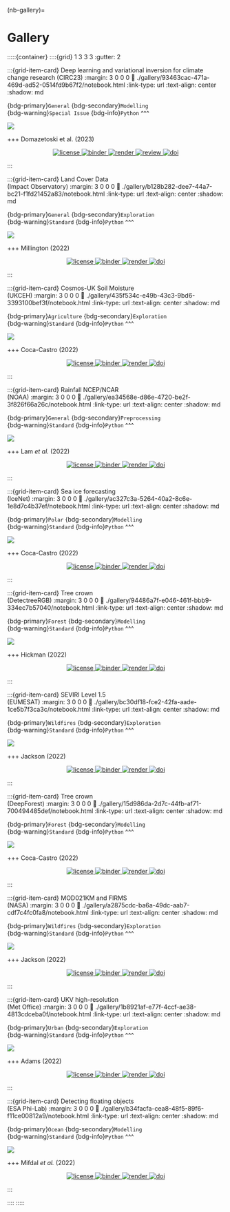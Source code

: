 (nb-gallery)=
# Gallery

:::::{container}
::::{grid} 1 3 3 3
:gutter: 2

:::{grid-item-card} Deep learning and variational inversion for climate change research (CIRC23)
:margin: 3 0 0 0
:link: ./gallery/93463cac-471a-469d-ad52-0514fd9b67f2/notebook.html
:link-type: url
:text-align: center
:shadow: md

{bdg-primary}`General`
{bdg-secondary}`Modelling`
<br>
{bdg-warning}`Special Issue`
{bdg-info}`Python`
^^^

<img src="https://github.com/eds-book-gallery/93463cac-471a-469d-ad52-0514fd9b67f2/assets/13321552/6171eaf3-80c4-4041-8743-4af368a9c95e?raw=True"/>

+++
Domazetoski et al. (2023)

<p align="center">
    <a href="https://github.com/eds-book-gallery/93463cac-471a-469d-ad52-0514fd9b67f2/blob/main/LICENSE">
        <img alt="license" src="https://img.shields.io/badge/license-MIT-yellow.svg">
    </a>
    <a href="https://notebooks.gesis.org/binder/v2/gh/eds-book-gallery/93463cac-471a-469d-ad52-0514fd9b67f2/postprint?labpath=notebook.ipynb">
        <img alt="binder" src="https://mybinder.org/badge_logo.svg">
    </a>
    <a href="https://github.com/eds-book-gallery/93463cac-471a-469d-ad52-0514fd9b67f2/actions/workflows/render.yaml">
        <img alt="render" src="https://github.com/eds-book-gallery/93463cac-471a-469d-ad52-0514fd9b67f2/actions/workflows/render.yaml/badge.svg">
    </a>
    <a href="https://github.com/alan-turing-institute/environmental-ds-book/issues/173">
        <img alt="review" src="https://img.shields.io/badge/view-review-purple">
    </a>
    <a href="https://zenodo.org/badge/latestdoi/638641256">
        <img alt="doi" src="https://zenodo.org/badge/638641256.svg">
    </a>
    <br/>
</p>
:::


:::{grid-item-card} Land Cover Data <br> (Impact Observatory)
:margin: 3 0 0 0
:link: ./gallery/b128b282-dee7-44a7-bc21-f1fd21452a83/notebook.html
:link-type: url
:text-align: center
:shadow: md

{bdg-primary}`General`
{bdg-secondary}`Exploration`
<br>
{bdg-warning}`Standard`
{bdg-info}`Python`
^^^

<img src="https://user-images.githubusercontent.com/13321552/222927496-511cc8b4-5665-4229-8900-2774f76c5231.png?raw=True"/>

+++
Millington (2022)

<p align="center">
    <a href="https://github.com/eds-book-gallery/b128b282-dee7-44a7-bc21-f1fd21452a83/blob/main/LICENSE">
        <img alt="license" src="https://img.shields.io/badge/license-MIT-yellow.svg">
    </a>
    <a href="https://notebooks.gesis.org/binder/v2/gh/eds-book-gallery/b128b282-dee7-44a7-bc21-f1fd21452a83/main?labpath=notebook.ipynb">
        <img alt="binder" src="https://mybinder.org/badge_logo.svg">
    </a>
    <a href="https://github.com/eds-book-gallery/b128b282-dee7-44a7-bc21-f1fd21452a83/actions/workflows/render.yaml">
        <img alt="render" src="https://github.com/eds-book-gallery/b128b282-dee7-44a7-bc21-f1fd21452a83/actions/workflows/render.yaml/badge.svg">
    </a>
    <a href="https://doi.org/10.24424/7cde-g605">
        <img alt="doi" src="https://zenodo.org/badge/DOI/10.24424/7cde-g605.svg">
    </a>
    <br/>
</p>
:::

:::{grid-item-card} Cosmos-UK Soil Moisture <br> (UKCEH)
:margin: 3 0 0 0
:link: ./gallery/435f534c-e49b-43c3-9bd6-3393100bef3f/notebook.html
:link-type: url
:text-align: center
:shadow: md

{bdg-primary}`Agriculture`
{bdg-secondary}`Exploration`
<br>
{bdg-warning}`Standard`
{bdg-info}`Python`
^^^

<img src="https://user-images.githubusercontent.com/13321552/222993373-fbc3f906-cf5f-491b-a9ce-9daf151d1f12.png?raw=True"/>

+++
Coca-Castro (2022)

<p align="center">
    <a href="https://github.com/eds-book-gallery/435f534c-e49b-43c3-9bd6-3393100bef3f/blob/main/LICENSE">
        <img alt="license" src="https://img.shields.io/badge/license-MIT-yellow.svg">
    </a>
    <a href="https://notebooks.gesis.org/binder/v2/gh/eds-book-gallery/435f534c-e49b-43c3-9bd6-3393100bef3f/main?labpath=notebook.ipynb">
        <img alt="binder" src="https://mybinder.org/badge_logo.svg">
    </a>
    <a href="https://github.com/eds-book-gallery/435f534c-e49b-43c3-9bd6-3393100bef3f/actions/workflows/render.yaml">
        <img alt="render" src="https://github.com/eds-book-gallery/435f534c-e49b-43c3-9bd6-3393100bef3f/actions/workflows/render.yaml/badge.svg">
    </a>
    <a href="https://doi.org/10.24424/y99k-rz74">
        <img alt="doi" src="https://zenodo.org/badge/DOI/10.24424/y99k-rz74.svg">
    </a>
    <br/>
</p>
:::

:::{grid-item-card} Rainfall NCEP/NCAR <br> (NOAA)
:margin: 3 0 0 0
:link: ./gallery/ea34568e-d86e-4720-be2f-3f826f66a26c/notebook.html
:link-type: url
:text-align: center
:shadow: md

{bdg-primary}`General`
{bdg-secondary}`Preprocessing`
<br>
{bdg-warning}`Standard`
{bdg-info}`Python`
^^^

<img src="https://user-images.githubusercontent.com/13321552/222993151-0944cd52-df0e-4b58-afb0-525c3bc00d6e.png?raw=True"/>

+++
Lam *et al.* (2022)

<p align="center">
    <a href="https://github.com/eds-book-gallery/ea34568e-d86e-4720-be2f-3f826f66a26c/blob/main/LICENSE">
        <img alt="license" src="https://img.shields.io/badge/license-MIT-yellow.svg">
    </a>
    <a href="https://notebooks.gesis.org/binder/v2/gh/eds-book-gallery/ea34568e-d86e-4720-be2f-3f826f66a26c/main?labpath=notebook.ipynb">
        <img alt="binder" src="https://mybinder.org/badge_logo.svg">
    </a>
    <a href="https://github.com/eds-book-gallery/ea34568e-d86e-4720-be2f-3f826f66a26c/actions/workflows/render.yaml">
        <img alt="render" src="https://github.com/eds-book-gallery/ea34568e-d86e-4720-be2f-3f826f66a26c/actions/workflows/render.yaml/badge.svg">
    </a>
    <a href="https://doi.org/10.24424/1vw8-6519">
        <img alt="doi" src="https://zenodo.org/badge/DOI/10.24424/1vw8-6519.svg">
    </a>
    <br/>
</p>
:::

:::{grid-item-card} Sea ice forecasting <br> (IceNet)
:margin: 3 0 0 0
:link: ./gallery/ac327c3a-5264-40a2-8c6e-1e8d7c4b37ef/notebook.html
:link-type: url
:text-align: center
:shadow: md

{bdg-primary}`Polar`
{bdg-secondary}`Modelling`
<br>
{bdg-warning}`Standard`
{bdg-info}`Python`
^^^

<img src="https://user-images.githubusercontent.com/13321552/222992432-ce985964-a191-481a-b830-1438c77c8461.png?raw=True"/>

+++
Coca-Castro (2022)

<p align="center">
    <a href="https://github.com/eds-book-gallery/ac327c3a-5264-40a2-8c6e-1e8d7c4b37ef/blob/main/LICENSE">
        <img alt="license" src="https://img.shields.io/badge/license-MIT-yellow.svg">
    </a>
    <a href="https://notebooks.gesis.org/binder/v2/gh/eds-book-gallery/ac327c3a-5264-40a2-8c6e-1e8d7c4b37ef/main?labpath=notebook.ipynb">
        <img alt="binder" src="https://mybinder.org/badge_logo.svg">
    </a>
    <a href="https://github.com/eds-book-gallery/ac327c3a-5264-40a2-8c6e-1e8d7c4b37ef/actions/workflows/render.yaml">
        <img alt="render" src="https://github.com/eds-book-gallery/ac327c3a-5264-40a2-8c6e-1e8d7c4b37ef/actions/workflows/render.yaml/badge.svg">
    </a>
    <a href="https://doi.org/10.24424/m8ew-pg51">
        <img alt="doi" src="https://zenodo.org/badge/DOI/10.24424/m8ew-pg51.svg">
    </a>
    <br/>
</p>
:::

:::{grid-item-card} Tree crown <br> (DetectreeRGB)
:margin: 3 0 0 0
:link: ./gallery/94486a7f-e046-461f-bbb9-334ec7b57040/notebook.html
:link-type: url
:text-align: center
:shadow: md

{bdg-primary}`Forest`
{bdg-secondary}`Modelling`
<br>
{bdg-warning}`Standard`
{bdg-info}`Python`
^^^

<img src="https://user-images.githubusercontent.com/13321552/222992138-d1665903-856f-4506-a3e0-37b7f04e4fe2.png?raw=True"/>

+++
Hickman (2022)

<p align="center">
    <a href="https://github.com/eds-book-gallery/94486a7f-e046-461f-bbb9-334ec7b57040/blob/main/LICENSE">
        <img alt="license" src="https://img.shields.io/badge/license-MIT-yellow.svg">
    </a>
    <a href="https://notebooks.gesis.org/binder/v2/gh/eds-book-gallery/94486a7f-e046-461f-bbb9-334ec7b57040/main?labpath=notebook.ipynb">
        <img alt="binder" src="https://mybinder.org/badge_logo.svg">
    </a>
    <a href="https://github.com/eds-book-gallery/94486a7f-e046-461f-bbb9-334ec7b57040/actions/workflows/render.yaml">
        <img alt="render" src="https://github.com/eds-book-gallery/94486a7f-e046-461f-bbb9-334ec7b57040/actions/workflows/render.yaml/badge.svg">
    </a>
    <a href="https://doi.org/10.24424/2h9y-jn41">
        <img alt="doi" src="https://zenodo.org/badge/DOI/10.24424/2h9y-jn41.svg">
    </a>
    <br/>
</p>
:::

:::{grid-item-card} SEVIRI Level 1.5 <br> (EUMESAT)
:margin: 3 0 0 0
:link: ./gallery/bc30df18-fce2-42fa-aade-1ce5b7f3ca3c/notebook.html
:link-type: url
:text-align: center
:shadow: md

{bdg-primary}`Wildfires`
{bdg-secondary}`Exploration`
<br>
{bdg-warning}`Standard`
{bdg-info}`Python`
^^^

<img src="https://user-images.githubusercontent.com/13321552/222991747-5ed76ae4-ce3e-49b5-9a22-cc9d25f10c7b.png?raw=True"/>

+++
Jackson (2022)

<p align="center">
    <a href="https://github.com/eds-book-gallery/bc30df18-fce2-42fa-aade-1ce5b7f3ca3c/blob/main/LICENSE">
        <img alt="license" src="https://img.shields.io/badge/license-MIT-yellow.svg">
    </a>
    <a href="https://notebooks.gesis.org/binder/v2/gh/eds-book-gallery/bc30df18-fce2-42fa-aade-1ce5b7f3ca3c/main?labpath=notebook.ipynb">
        <img alt="binder" src="https://mybinder.org/badge_logo.svg">
    </a>
    <a href="https://github.com/eds-book-gallery/bc30df18-fce2-42fa-aade-1ce5b7f3ca3c/actions/workflows/render.yaml/badge.svg">
        <img alt="render" src="https://github.com/eds-book-gallery/bc30df18-fce2-42fa-aade-1ce5b7f3ca3c/actions/workflows/render.yaml/badge.svg">
    </a>
    <a href="https://doi.org/10.24424/w9n8-r354">
        <img alt="doi" src="https://zenodo.org/badge/DOI/10.24424/w9n8-r354.svg">
    </a>
    <br/>
</p>
:::

:::{grid-item-card} Tree crown <br> (DeepForest)
:margin: 3 0 0 0
:link: ./gallery/15d986da-2d7c-44fb-af71-700494485def/notebook.html
:link-type: url
:text-align: center
:shadow: md

{bdg-primary}`Forest`
{bdg-secondary}`Modelling`
<br>
{bdg-warning}`Standard`
{bdg-info}`Python`
^^^

<img src="https://user-images.githubusercontent.com/13321552/222991560-185835b7-0801-41b1-9325-3015662995c4.png?raw=True"/>

+++
Coca-Castro (2022)

<p align="center">
    <a href="https://github.com/eds-book-gallery/15d986da-2d7c-44fb-af71-700494485def/blob/main/LICENSE">
        <img alt="license" src="https://img.shields.io/badge/license-MIT-yellow.svg">
    </a>
    <a href="https://notebooks.gesis.org/binder/v2/gh/eds-book-gallery/15d986da-2d7c-44fb-af71-700494485def/main?labpath=notebook.ipynb">
        <img alt="binder" src="https://mybinder.org/badge_logo.svg">
    </a>
    <a href="https://github.com/eds-book-gallery/15d986da-2d7c-44fb-af71-700494485def/actions/workflows/render.yaml">
        <img alt="render" src="https://github.com/eds-book-gallery/15d986da-2d7c-44fb-af71-700494485def/actions/workflows/render.yaml/badge.svg">
    </a>
    <a href="https://doi.org/10.24424/td9g-0533">
        <img alt="doi" src="https://zenodo.org/badge/DOI/10.24424/td9g-0533.svg">
    </a>
    <br/>
</p>
:::

:::{grid-item-card} MOD021KM and FIRMS <br> (NASA)
:margin: 3 0 0 0
:link: ./gallery/a2875cdc-ba6a-49dc-aab7-cdf7c4fc0fa8/notebook.html
:link-type: url
:text-align: center
:shadow: md

{bdg-primary}`Wildfires`
{bdg-secondary}`Exploration`
<br>
{bdg-warning}`Standard`
{bdg-info}`Python`
^^^

<img src="https://user-images.githubusercontent.com/13321552/222991049-8829f885-537b-42c0-b736-a5fca55a0f0a.png?raw=True"/>

+++
Jackson (2022)

<p align="center">
    <a href="https://github.com/eds-book-gallery/a2875cdc-ba6a-49dc-aab7-cdf7c4fc0fa8/blob/main/LICENSE">
        <img alt="license" src="https://img.shields.io/badge/license-MIT-yellow.svg">
    </a>
    <a href="https://notebooks.gesis.org/binder/v2/gh/eds-book-gallery/a2875cdc-ba6a-49dc-aab7-cdf7c4fc0fa8/main?labpath=notebook.ipynb">
        <img alt="binder" src="https://mybinder.org/badge_logo.svg">
    </a>
    <a href="https://github.com/eds-book-gallery/a2875cdc-ba6a-49dc-aab7-cdf7c4fc0fa8/actions/workflows/render.yaml">
        <img alt="render" src="https://github.com/eds-book-gallery/a2875cdc-ba6a-49dc-aab7-cdf7c4fc0fa8/actions/workflows/render.yaml/badge.svg">
    </a>
    <a href="https://doi.org/10.24424/qd7g-tr70">
        <img alt="doi" src="https://zenodo.org/badge/DOI/10.24424/qd7g-tr70.svg">
    </a>
    <br/>
</p>
:::

:::{grid-item-card} UKV high-resolution <br> (Met Office)
:margin: 3 0 0 0
:link: ./gallery/1b8921af-e77f-4ccf-ae38-4813cdceba0f/notebook.html
:link-type: url
:text-align: center
:shadow: md

{bdg-primary}`Urban`
{bdg-secondary}`Exploration`
<br>
{bdg-warning}`Standard`
{bdg-info}`Python`
^^^

<img src="https://user-images.githubusercontent.com/13321552/222989938-74cca2e2-5414-422d-b3c9-8d033e374978.png?raw=True"/>

+++
Adams (2022)

<p align="center">
    <a href="https://github.com/eds-book-gallery/1b8921af-e77f-4ccf-ae38-4813cdceba0f/blob/main/LICENSE">
        <img alt="license" src="https://img.shields.io/badge/license-MIT-yellow.svg">
    </a>
    <a href="https://notebooks.gesis.org/binder/v2/gh/eds-book-gallery/1b8921af-e77f-4ccf-ae38-4813cdceba0f/main?labpath=1b8921af-e77f-4ccf-ae38-4813cdceba0f.ipynb">
        <img alt="binder" src="https://mybinder.org/badge_logo.svg">
    </a>
    <a href="https://github.com/eds-book-gallery/1b8921af-e77f-4ccf-ae38-4813cdceba0f/actions/workflows/render.yaml">
        <img alt="render" src="https://github.com/eds-book-gallery/1b8921af-e77f-4ccf-ae38-4813cdceba0f/actions/workflows/render.yaml/badge.svg">
    </a>
    <a href="https://doi.org/10.24424/pbvr-gd04">
        <img alt="doi" src="https://zenodo.org/badge/DOI/10.24424/pbvr-gd04.svg">
    </a>
    <br/>
</p>
:::

:::{grid-item-card} Detecting floating objects <br> (ESA Phi-Lab)
:margin: 3 0 0 0
:link: ./gallery/b34facfa-cea8-48f5-89f6-f11ce00812a9/notebook.html
:link-type: url
:text-align: center
:shadow: md

{bdg-primary}`Ocean`
{bdg-secondary}`Modelling`
<br>
{bdg-warning}`Standard`
{bdg-info}`Python`
^^^

<img src="https://user-images.githubusercontent.com/13321552/222989704-98abb3ad-0074-47c1-b826-8ccc8c69af5e.png?raw=True"/>

+++
Mifdal *et al.* (2022)

<p align="center">
    <a href="https://github.com/eds-book-gallery/b34facfa-cea8-48f5-89f6-f11ce00812a9/blob/main/LICENSE">
        <img alt="license" src="https://img.shields.io/badge/license-MIT-yellow.svg">
    </a>
    <a href="https://notebooks.gesis.org/binder/v2/gh/eds-book-gallery/b34facfa-cea8-48f5-89f6-f11ce00812a9/main?labpath=notebook.ipynb">
        <img alt="binder" src="https://mybinder.org/badge_logo.svg">
    </a>
    <a href="https://github.com/eds-book-gallery/b34facfa-cea8-48f5-89f6-f11ce00812a9/actions/workflows/render.yaml">
        <img alt="render" src="https://github.com/eds-book-gallery/b34facfa-cea8-48f5-89f6-f11ce00812a9/actions/workflows/render.yaml/badge.svg">
    </a>
    <a href="https://doi.org/10.24424/pbvr-gd04">
        <img alt="doi" src="https://zenodo.org/badge/DOI/10.24424/pbvr-gd04.svg">
    </a>
    <br/>
</p>
:::

::::
:::::